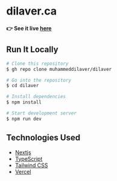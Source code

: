 # dilaver.ca

**:point_right: See it live [here](https://dilaver.ca)**

## Run It Locally

```bash
# Clone this repository
$ gh repo clone muhammeddilaver/dilaver

# Go into the repository
$ cd dilaver

# Install dependencies
$ npm install

# Start development server
$ npm run dev
```

## Technologies Used

- [Nextjs](https://nextjs.org/)
- [TypeScript](https://www.typescriptlang.org/)
- [Tailwind CSS](https://tailwindcss.com/)
- [Vercel](https://vercel.com/)
